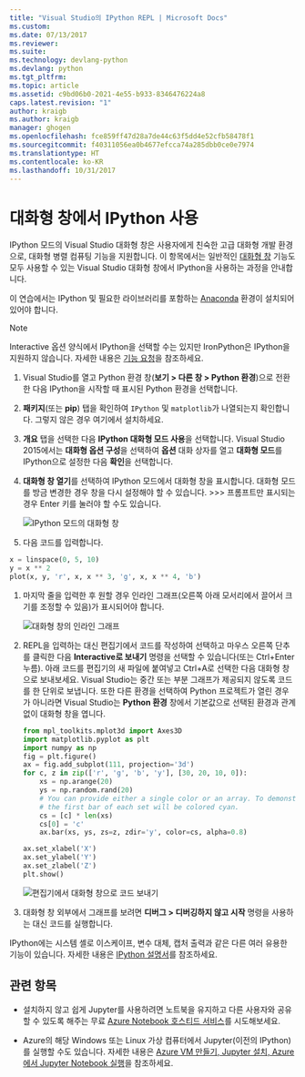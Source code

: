 ```yaml
---
title: "Visual Studio의 IPython REPL | Microsoft Docs"
ms.custom: 
ms.date: 07/13/2017
ms.reviewer: 
ms.suite: 
ms.technology: devlang-python
ms.devlang: python
ms.tgt_pltfrm: 
ms.topic: article
ms.assetid: c9bd06b0-2021-4e55-b933-8346476224a8
caps.latest.revision: "1"
author: kraigb
ms.author: kraigb
manager: ghogen
ms.openlocfilehash: fce859ff47d28a7de44c63f5dd4e52cfb58478f1
ms.sourcegitcommit: f40311056ea0b4677efcca74a285dbb0ce0e7974
ms.translationtype: HT
ms.contentlocale: ko-KR
ms.lasthandoff: 10/31/2017
---
```

# <a name="using-ipython-in-the-interactive-window"></a>대화형 창에서 IPython 사용

IPython 모드의 Visual Studio 대화형 창은 사용자에게 친숙한 고급 대화형 개발 환경으로, 대화형 병렬 컴퓨팅 기능을 지원합니다. 이 항목에서는 일반적인 [대화형 창](interactive-repl.md) 기능도 모두 사용할 수 있는 Visual Studio 대화형 창에서 IPython을 사용하는 과정을 안내합니다.

이 연습에서는 IPython 및 필요한 라이브러리를 포함하는 [Anaconda](https://www.continuum.io) 환경이 설치되어 있어야 합니다.

> [!Note]
> Interactive 옵션 양식에서 IPython을 선택할 수는 있지만 IronPython은 IPython을 지원하지 않습니다. 자세한 내용은 [기능 요청](https://github.com/Microsoft/PTVS/issues/84)을 참조하세요.

1. Visual Studio를 열고 Python 환경 창(**보기 > 다른 창 > Python 환경**)으로 전환한 다음 IPython을 시작할 때 표시된 Python 환경을 선택합니다.

1. **패키지**(또는 **pip**) 탭을 확인하여 `IPython` 및 `matplotlib`가 나열되는지 확인합니다. 그렇지 않은 경우 여기에서 설치하세요.

1. **개요** 탭을 선택한 다음 **IPython 대화형 모드 사용**을 선택합니다. Visual Studio 2015에서는 **대화형 옵션 구성**을 선택하여 **옵션** 대화 상자를 열고 **대화형 모드**를 IPython으로 설정한 다음 **확인**을 선택합니다.    

1. **대화형 창 열기**를 선택하여 IPython 모드에서 대화형 창을 표시합니다. 대화형 모드를 방금 변경한 경우 창을 다시 설정해야 할 수 있습니다. >>> 프롬프트만 표시되는 경우 Enter 키를 눌러야 할 수도 있습니다.

    ![IPython 모드의 대화형 창](media/ipython-repl-03.png)

1. 다음 코드를 입력합니다.

  ```python
  x = linspace(0, 5, 10)
  y = x ** 2
  plot(x, y, 'r', x, x ** 3, 'g', x, x ** 4, 'b')
  ```

1. 마지막 줄을 입력한 후 원할 경우 인라인 그래프(오른쪽 아래 모서리에서 끌어서 크기를 조정할 수 있음)가 표시되어야 합니다.

    ![대화형 창의 인라인 그래프](media/ipython-repl-04.png)

1. REPL을 입력하는 대신 편집기에서 코드를 작성하여 선택하고 마우스 오른쪽 단추를 클릭한 다음 **Interactive로 보내기** 명령을 선택할 수 있습니다(또는 Ctrl+Enter 누름). 아래 코드를 편집기의 새 파일에 붙여넣고 Ctrl+A로 선택한 다음 대화형 창으로 보내보세요. Visual Studio는 중간 또는 부분 그래프가 제공되지 않도록 코드를 한 단위로 보냅니다. 또한 다른 환경을 선택하여 Python 프로젝트가 열린 경우가 아니라면 Visual Studio는 **Python 환경** 창에서 기본값으로 선택된 환경과 관계없이 대화형 창을 엽니다.

    ```python
    from mpl_toolkits.mplot3d import Axes3D
    import matplotlib.pyplot as plt
    import numpy as np
    fig = plt.figure()
    ax = fig.add_subplot(111, projection='3d')
    for c, z in zip(['r', 'g', 'b', 'y'], [30, 20, 10, 0]):
        xs = np.arange(20)
        ys = np.random.rand(20)
        # You can provide either a single color or an array. To demonstrate this,
        # the first bar of each set will be colored cyan.
        cs = [c] * len(xs) 
        cs[0] = 'c' 
        ax.bar(xs, ys, zs=z, zdir='y', color=cs, alpha=0.8)

    ax.set_xlabel('X') 
    ax.set_ylabel('Y') 
    ax.set_zlabel('Z') 
    plt.show()
    ```

    ![편집기에서 대화형 창으로 코드 보내기](media/ipython-repl-05.png)

1. 대화형 창 외부에서 그래프를 보려면 **디버그 > 디버깅하지 않고 시작** 명령을 사용하는 대신 코드를 실행합니다.
    
IPython에는 시스템 셸로 이스케이프, 변수 대체, 캡처 출력과 같은 다른 여러 유용한 기능이 있습니다. 자세한 내용은 [IPython 설명서](http://ipython.org/documentation.html)를 참조하세요.

## <a name="related-topics"></a>관련 항목

- 설치하지 않고 쉽게 Jupyter를 사용하려면 노트북을 유지하고 다른 사용자와 공유할 수 있도록 해주는 무료 [Azure Notebook 호스티드 서비스](https://notebooks.azure.com/)를 시도해보세요.

- Azure의 해당 Windows 또는 Linux 가상 컴퓨터에서 Jupyter(이전의 IPython)를 실행할 수도 있습니다. 자세한 내용은 [Azure VM 만들기, Jupyter 설치, Azure에서 Jupyter Notebook 실행](https://docs.microsoft.com/azure/virtual-machines/virtual-machines-linux-jupyter-notebook)을 참조하세요.
